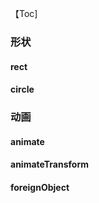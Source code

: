 
【Toc]

### 形状

#### rect

#### circle

### 动画

#### animate

#### animateTransform

#### foreignObject
